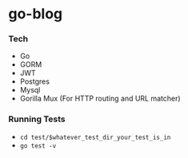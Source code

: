 # go-blog

### Tech
- Go
- GORM
- JWT
- Postgres
- Mysql
- Gorilla Mux (For HTTP routing and URL matcher)


### Running Tests
- `cd test/$whatever_test_dir_your_test_is_in`
- `go test -v`
